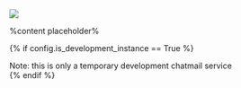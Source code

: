 
<img class="banner" src="collage-top.png"/>

%content placeholder%

{% if config.is_development_instance == True %}
<div class="experimental">Note: this is only a temporary development chatmail service</div>
{% endif %}
